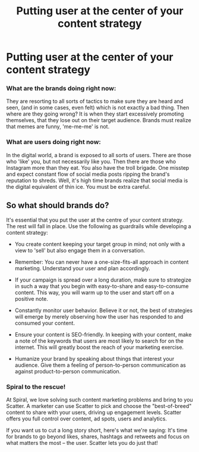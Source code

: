 ﻿---
layout: article
title: Putting user at the center of your content strategy
image: "putting-user-at-the-center-of-your-content-strategy.jpg"
published: true
---

# Putting user at the center of your content strategy

### What are the brands doing right now:

They are resorting to all sorts of tactics to make sure they are heard and seen, (and in some cases, even felt) which is not exactly a bad thing. Then where are they going wrong? It is when they start excessively promoting themselves, that they lose out on their target audience. Brands must realize that memes are funny, 'me-me-me' is not.

### What are users doing right now:

In the digital world, a brand is exposed to all sorts of users. There are those who 'like' you, but not necessarily like you. Then there are those who Instagram more than they eat. You also have the troll brigade. One misstep and expect constant flow of social media posts ripping the brand's reputation to shreds. Well, it's high time brands realize that social media is the digital equivalent of thin ice. You must be extra careful.

## So what should brands do?

It's essential that you put the user at the centre of your content strategy. The rest will fall in place. Use the following as guardrails while developing a content strategy:

- You create content keeping your target group in mind; not only with a view to 'sell' but also engage them in a conversation.

- Remember: You can never have a one-size-fits-all approach in content marketing. Understand your user and plan accordingly.

- If your campaign is spread over a long duration, make sure to strategize in such a way that you begin with easy-to-share and easy-to-consume content. This way, you will warm up to the user and start off on a positive note.

- Constantly monitor user behavior. Believe it or not, the best of strategies will emerge by merely observing how the user has responded to and consumed your content.

- Ensure your content is SEO-friendly. In keeping with your content, make a note of the keywords that users are most likely to search for on the internet. This will greatly boost the reach of your marketing exercise.

- Humanize your brand by speaking about things that interest your audience. Give them a feeling of person-to-person communication as against product-to-person communication.

### Spiral to the rescue!

At Spiral, we love solving such content marketing problems and bring to you Scatter. A marketer can use Scatter to pick and choose the "best-of-breed" content to share with your users, driving up engagement levels. Scatter offers you full control over content, ad spots, users and analytics.

 If you want us to cut a long story short, here's what we're saying: It's time for brands to go beyond likes, shares, hashtags and retweets and focus on what matters the most – the user. Scatter lets you do just that!
